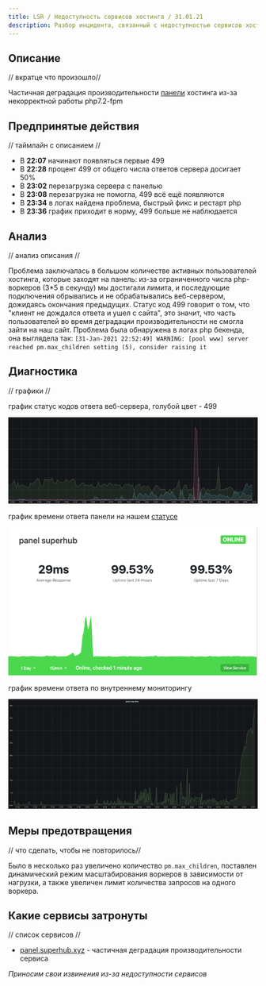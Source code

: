 ```yaml
---
title: LSR / Недоступность сервисов хостинга / 31.01.21
description: Разбор инцидента, связанный с недоступностью сервисов хостинга 31.01.21.
---
```


## Описание

// вкратце что произошло//

Частичная деградация производительности [панели](https://panel.superhub.host) хостинга из-за некорректной работы php7.2-fpm

## Предпринятые действия

// таймлайн с описанием //

- В **22:07** начинают появляться первые 499
- В **22:28** процент 499 от общего числа ответов сервера досигает 50%
- В **23:02** перезагрузка сервера с панелью
- В **23:08** перезагрузка не помогла, 499 всё ещё появляются
- В **23:34** в логах найдена проблема, быстрый фикс и рестарт php 
- В **23:36** график приходит в норму, 499 больше не наблюдается

## Анализ
// анализ описания //

Проблема заключалась в большом количестве активных пользователей хостинга, которые заходят на панель: из-за ограниченного числа php-воркеров (3*5 в секунду) мы достигали лимита, и последующие подключения обрывались и не обрабатывались веб-сервером, дожидаясь окончания предыдущих. Статус код 499  говорит о том, что "клиент не дождался ответа и ушел с сайта", это значит, что часть пользователей во время деградации производительности не смогла зайти на наш сайт. Проблема была обнаружена в логах php бекенда, она выглядела так: `[31-Jan-2021 22:52:49] WARNING: [pool www] server reached pm.max_children setting (5), consider raising it`

## Диагностика
// графики //

график статус кодов ответа веб-сервера, голубой цвет - 499

![](/images/lsr/31-01-21/answer-codes.png)

график времени ответа панели на нашем [статусе](https://status.superhub.host)

![](/images/lsr/31-01-21/status-ping.png)

график времени ответа по внутреннему мониторингу

![](/images/lsr/31-01-21/our-status-ping.png)

## Меры предотвращения
// что сделать, чтобы не повторилось// 

Было в несколько раз увеличено количество `pm.max_children`, поставлен динамический режим масштабирования воркеров в зависимости от нагрузки, а также увеличен лимит количества запросов на одного воркера. 

## Какие сервисы затронуты
// список сервисов //

- [panel.superhub.xyz](https://panel.superhub.host) - частичная деградация производительности сервиса

*Приносим свои извинения из-за недоступности сервисов*
